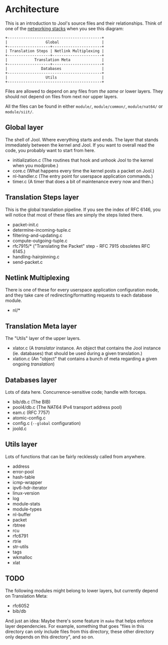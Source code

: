 # Architecture

This is an introduction to Jool's source files and their relationships. Think of one of the [networking stacks](https://en.wikipedia.org/wiki/OSI_model#Description_of_OSI_layers) when you see this diagram:

	+------------------------------------------+
	|                 Global                   |
	+-------------------+----------------------+
	| Translation Steps | Netlink Multiplexing |
	+-------------------+----------------------+
	|            Translation Meta              |
	+-------------------+----------------------+
	|               Databases                  |
	+------------------------------------------+
	|                 Utils                    |
	+------------------------------------------+

Files are allowed to depend on any files from *the same* or lower layers. They should not depend on files from next nor upper layers.

All the files can be found in either `module/`, `module/common/`, `module/nat64/` or `module/siit/`.

## Global layer

The shell of Jool. Where everything starts and ends. The layer that stands immediately between the kernel and Jool. If you want to overall read the code, you probably want to start from here.

- initialization.c (The routines that hook and unhook Jool to the kernel when you modprobe.)
- core.c (What happens every time the kernel posts a packet on Jool.)
- nl-handler.c (The entry point for userspace application commands.)
- timer.c (A timer that does a bit of maintenance every now and then.)

## Translation Steps layer

This is the global translation pipeline. If you see the index of RFC 6146, you will notice that most of these files are simply the steps listed there.

- packet-init.c
- determine-incoming-tuple.c
- filtering-and-updating.c
- compute-outgoing-tuple.c
- rfc7915/* ("Translating the Packet" step - RFC 7915 obsoletes RFC 6145.)
- handling-hairpinning.c
- send-packet.c

## Netlink Multiplexing

There is one of these for every userspace application configuration mode, and they take care of redirecting/formatting requests to each database module.

- nl/*

## Translation Meta layer

The "Utils" layer of the upper layers.

- xlator.c (A *translator* instance. An object that contains the Jool instance (ie. databases) that should be used during a given translation.)
- xlation.c (An "object" that contains a bunch of meta regarding a given ongoing *translation*)

## Databases layer

Lots of data here. Concurrence-sensitive code; handle with forceps.

- bib/db.c (The BIB)
- pool4/db.c (The NAT64 IPv4 transport address pool)
- eam.c (RFC 7757)
- atomic-config.c
- config.c (`--global` configuration)
- joold.c

## Utils layer

Lots of functions that can be fairly recklessly called from anywhere.

- address
- error-pool
- hash-table
- icmp-wrapper
- ipv6-hdr-iterator
- linux-version
- log
- module-stats
- module-types
- nl-buffer
- packet
- rbtree
- rcu
- rfc6791
- rtrie
- str-utils
- tags
- wkmalloc
- xlat

## TODO

The following modules might belong to lower layers, but currently depend on Translation Meta:

- rfc6052
- bib/db

And just an idea: Maybe there's some feature in `make` that helps enforce layer dependencies. For example, something that goes "files in this directory can only include files from this directory, these other directory only depends on this directory", and so on.

